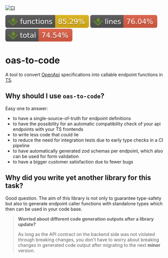[![CI](https://github.com/inkognitro/oas-to-code/actions/workflows/ci.yml/badge.svg)](https://github.com/inkognitro/oas-to-code/actions?query=workflow%3Aci)

![Functions](./badges/jest/coverage-functions.svg)
![Lines](./badges/jest/coverage-lines.svg)
![Total](./badges/jest/coverage-total.svg)

# oas-to-code
A tool to convert [OpenApi](https://swagger.io/specification/) specifications into callable endpoint functions in [TS](https://www.typescriptlang.org/).

## Why should I use `oas-to-code`?
Easy one to answer:
- to have a single-source-of-truth for endpoint definitions
- to have the possibility for an automatic compatibility check of your api endpoints with your TS frontends
- to write less code that could lie
- to reduce the need for integration tests due to early type checks in a CI pipeline
- to have automatically generated zod schemas per endpoint, which also can be used for form validation
- to have a bigger customer satisfaction due to fewer bugs

## Why did you write yet another library for this task?
Good question. The aim of this library is not only to guarantee type-safety but also to generate
endpoint caller functions with standalone types which then can be used in your code base.

> **Worried about different code generation outputs after a library update?**
> 
> As long as the API contract on the backend side was not violated through breaking changes,
> you don't have to worry about breaking changes in generated code output after migrating to the next **minor** version.
